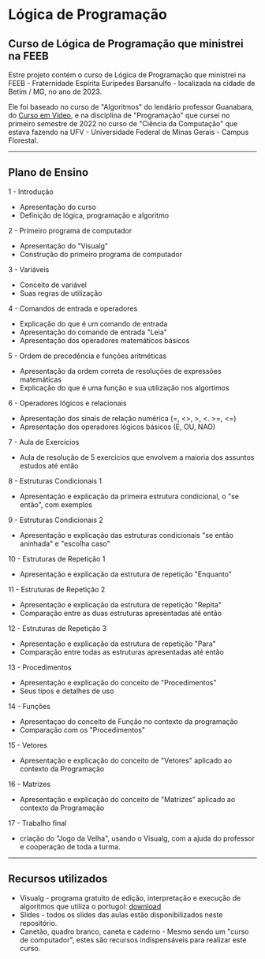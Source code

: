 # Lógica de Programação
## Curso de Lógica de Programação que ministrei na FEEB

Estre projeto contém o curso de Lógica de Programação que ministrei na FEEB - Fraternidade Espírita Eurípedes Barsanulfo - localizada na cidade de Betim / MG, no ano de 2023.

Ele foi baseado no curso de "Algoritmos" do lendário professor Guanabara, do [Curso em Vídeo](https://www.cursoemvideo.com/curso/curso-de-algoritmo/), e na disciplina de "Programação" que cursei no primeiro semestre de 2022 no curso de "Ciência da Computação" que estava fazendo na UFV - Universidade Federal de Minas Gerais - Campus Florestal.

-----------------------------------------------------------------------------------------------------------------------------------------------------------------------
## Plano de Ensino
1 - Introdução
* Apresentação do curso
* Definição de lógica, programação e algoritmo

2 - Primeiro programa de computador
* Apresentação do "Visualg"
* Construção do primeiro programa de computador

3 - Variáveis
* Conceito de variável
* Suas regras de utilização

4 - Comandos de entrada e operadores
* Explicação do que é um comando de entrada
* Apresentação do comando de entrada "Leia" 
* Apresentação dos operadores matemáticos básicos

5 - Ordem de precedência e funções aritméticas
* Apresentação da ordem correta de resoluções de expressões matemáticas
* Explicação do que é uma função e sua utilização nos algortimos

6 - Operadores lógicos e relacionais
* Apresentação dos sinais de relação numérica (=, <>, >, <. >=, <=) 
* Apresentação dos operadores lógicos básicos (E, OU, NAO)

7 - Aula de Exercícios
* Aula de resolução de 5 exercícios que envolvem a maioria dos assuntos estudos até então

8 - Estruturas Condicionais 1
* Apresentação e explicação da primeira estrutura condicional, o "se então", com exemplos

9 - Estruturas Condicionais 2
* Apresentação e explicação das estruturas condicionais "se então aninhada" e "escolha caso"

10 - Estruturas de Repetição 1
* Apresentação e explicação da estrutura de repetição "Enquanto"

11 - Estruturas de Repetição 2
* Apresentação e explicação da estrutura de repetição "Repita"
* Comparação entre as duas estruturas apresentadas até então

12 - Estruturas de Repetição 3
* Apresentação e explicação da estrutura de repetição "Para" 
* Comparação entre todas as estruturas apresentadas até então

13 - Procedimentos
* Apresentação e explicação do conceito de "Procedimentos"
* Seus tipos e detalhes de uso

14 - Funções
* Apresentaçao do  conceito de Função no contexto da programação 
* Comparação com os "Procedimentos"

15 - Vetores
* Apresentação e explicação do conceito de "Vetores" aplicado ao contexto da Programação

16 -  Matrizes
* Apresentação e explicação do conceito de "Matrizes" aplicado ao contexto da Programação

17 - Trabalho final
* criação do "Jogo da Velha", usando o Visualg, com a ajuda do professor e cooperação de toda a turma.
-----------------------------------------------------------------------------------------------------------------------------------------------------------------------

## Recursos utilizados
* Visualg - programa gratuito de edição, interpretação e execução de algoritmos que utiliza o portugol: [download](https://sourceforge.net/projects/visualg30/)
* Slides - todos os slides das aulas estão disponibilizados neste repositório.
* Canetão, quadro branco, caneta e caderno - Mesmo sendo um "curso de computador", estes são recursos indispensáveis para realizar este curso.
